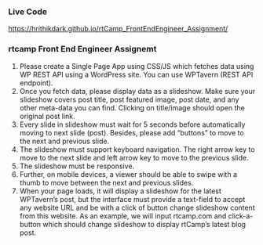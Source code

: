 ### Live Code

https://hrithikdark.github.io/rtCamp_FrontEndEngineer_Assignment/

### rtcamp Front End Engineer Assignemt

1. Please create a Single Page App using CSS/JS which fetches data using WP REST API using a WordPress site. You can use WPTavern (REST API endpoint).
2. Once you fetch data, please display data as a slideshow. Make sure your slideshow covers post title, post featured image, post date, and any other meta-data you can find. Clicking on title/image should open the original post link.
3. Every slide in slideshow must wait for 5 seconds before automatically moving to next slide (post). Besides, please add “buttons” to move to the next and previous slide.
4. The slideshow must support keyboard navigation. The right arrow key to move to the next slide and left arrow key to move to the previous slide.
5. The slideshow must be responsive.
6. Further, on mobile devices, a viewer should be able to swipe with a thumb to move between the next and previous slides.
7. When your page loads, it will display a slideshow for the latest WPTavern’s post, but the interface must provide a text-field to accept any website URL and be with a click of button change slideshow content from this website. As an example, we will input rtcamp.com and click-a-button which should change slideshow to display rtCamp’s latest blog post.